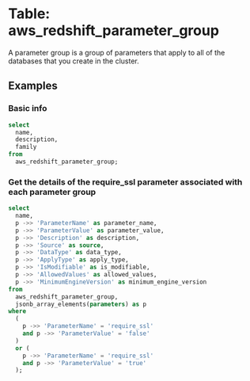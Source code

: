 # Table: aws_redshift_parameter_group

A parameter group is a group of parameters that apply to all of the databases that you create in the cluster. 

## Examples

### Basic info

```sql
select
  name,
  description,
  family
from
  aws_redshift_parameter_group;
```


### Get the details of the require_ssl parameter associated with each parameter group

```sql
select
  name,
  p ->> 'ParameterName' as parameter_name,
  p ->> 'ParameterValue' as parameter_value,
  p ->> 'Description' as description,
  p ->> 'Source' as source,
  p ->> 'DataType' as data_type,
  p ->> 'ApplyType' as apply_type,
  p ->> 'IsModifiable' as is_modifiable,
  p ->> 'AllowedValues' as allowed_values,
  p ->> 'MinimumEngineVersion' as minimum_engine_version
from
  aws_redshift_parameter_group,
  jsonb_array_elements(parameters) as p
where
  (
    p ->> 'ParameterName' = 'require_ssl'
    and p ->> 'ParameterValue' = 'false'
  )
  or (
    p ->> 'ParameterName' = 'require_ssl'
    and p ->> 'ParameterValue' = 'true'
  );
```